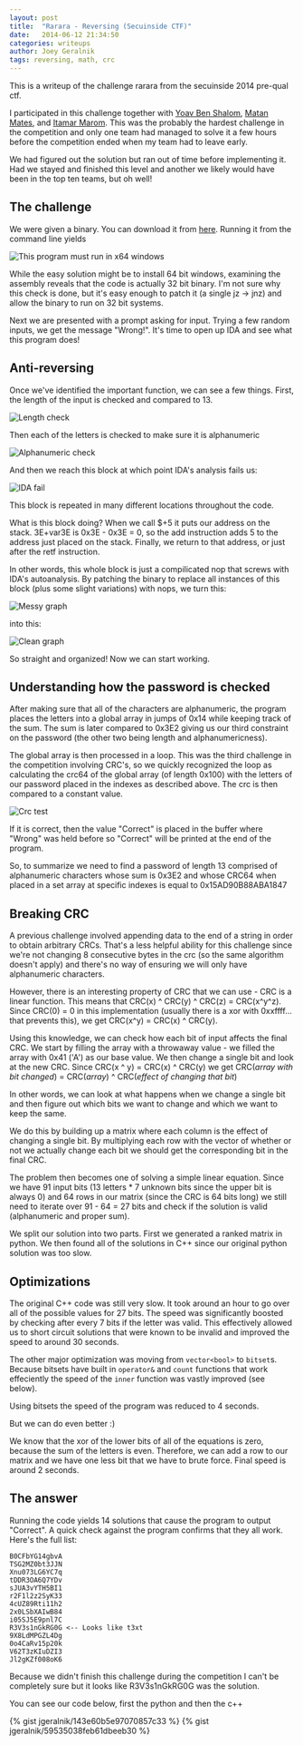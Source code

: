 ```yaml
---
layout: post
title:  "Rarara - Reversing (Secuinside CTF)"
date:   2014-06-12 21:34:50
categories: writeups
author: Joey Geralnik
tags: reversing, math, crc
---
```

This is a writeup of the challenge rarara from the secuinside 2014 pre-qual ctf.

I participated in this challenge together with [Yoav Ben Shalom](//github.com/yabash), [Matan Mates](//github.com/mtnmts), and [Itamar Marom](//stackoverflow.com/users/543832/itamar-marom). This was the probably the hardest challenge in the competition and only one team had managed to solve it a few hours before the competition ended when my team had to leave early.

We had figured out the solution but ran out of time before implementing it. Had we stayed and finished this level and another we likely would have been in the top ten teams, but oh well!

## The challenge
We were given a binary. You can download it from [here](/assets/rarara.7z). Running it from the command line yields

![This program must run in x64 windows](/images/rarara/x64.png)

While the easy solution might be to install 64 bit windows, examining the assembly reveals that the code is actually 32 bit binary. I'm not sure why this check is done, but it's easy enough to patch it (a single jz -> jnz) and allow the binary to run on 32 bit systems.

Next we are presented with a prompt asking for input. Trying a few random inputs, we get the message "Wrong!". It's time to open up IDA and see what this program does!

## Anti-reversing
Once we've identified the important function, we can see a few things. First, the length of the input is checked and compared to 13.

![Length check](/images/rarara/length.png)

Then each of the letters is checked to make sure it is alphanumeric

![Alphanumeric check](/images/rarara/alphanumeric.png)

And then we reach this block at which point IDA's analysis fails us:

![IDA fail](/images/rarara/endingblock.png)

This block is repeated in many different locations throughout the code.

What is this block doing? When we call $+5 it puts our address on the stack. 3E+var3E is 0x3E - 0x3E = 0, so the add instruction adds 5 to the address just placed on the stack. Finally, we return to that address, or just after the retf instruction.

In other words, this whole block is just a compilicated nop that screws with IDA's autoanalysis. By patching the binary to replace all instances of this block (plus some slight variations) with nops, we turn this:

![Messy graph](/images/rarara/messy_graph.png)

into this:

![Clean graph](/images/rarara/clean_graph.png)

So straight and organized! Now we can start working.

## Understanding how the password is checked

After making sure that all of the characters are alphanumeric, the program places the letters into a global array in jumps of 0x14 while keeping track of the sum. The sum is later compared to 0x3E2 giving us our third constraint on the password (the other two being length and alphanumericness).

The global array is then processed in a loop. This was the third challenge in the competition involving CRC's, so we quickly recognized the loop as calculating the crc64 of the global array (of length 0x100) with the letters of our password placed in the indexes as described above. The crc is then compared to a constant value.

![Crc test](/images/rarara/crc_ida.png)

If it is correct, then the value "Correct" is placed in the buffer where "Wrong" was held before so "Correct" will be printed at the end of the program.

So, to summarize we need to find a password of length 13 comprised of alphanumeric characters whose sum is 0x3E2 and whose CRC64 when placed in a set array at specific indexes is equal to 0x15AD90B88ABA1847

## Breaking CRC
A previous challenge involved appending data to the end of a string in order to obtain arbitrary CRCs. That's a less helpful ability for this challenge since we're not changing 8 consecutive bytes in the crc (so the same algorithm doesn't apply) and there's no way of ensuring we will only have alphanumeric characters.

However, there is an interesting property of CRC that we can use - CRC is a linear function. This means that CRC(x) ^ CRC(y) ^ CRC(z) = CRC(x^y^z). Since CRC(0) = 0 in this implementation (usually there is a xor with 0xxffff... that prevents this), we get CRC(x^y) = CRC(x) ^ CRC(y).

Using this knowledge, we can check how each bit of input affects the final CRC. We start by filling the array with a throwaway value - we filled the array with 0x41 ('A') as our base value. We then change a single bit and look at the new CRC. Since CRC(x ^ y) = CRC(x) ^ CRC(y) we get CRC(_array with bit changed_) = CRC(_array_) ^ CRC(_effect of changing that bit_)

In other words, we can look at what happens when we change a single bit and then figure out which bits we want to change and which we want to keep the same.

We do this by building up a matrix where each column is the effect of changing a single bit. By multiplying each row with the vector of whether or not we actually change each bit we should get the corresponding bit in the final CRC.

The problem then becomes one of solving a simple linear equation. Since we have 91 input bits (13 letters * 7 unknown bits since the upper bit is always 0) and 64 rows in our matrix (since the CRC is 64 bits long) we still need to iterate over 91 - 64 = 27 bits and check if the solution is valid (alphanumeric and proper sum).

We split our solution into two parts. First we generated a ranked matrix in python. We then found all of the solutions in C++ since our original python solution was too slow.

## Optimizations
The original C++ code was still very slow. It took around an hour to go over all of the possible values for 27 bits.
The speed was significantly boosted by checking after every 7 bits if the letter was valid. This effectively allowed us to short circuit solutions that were known to be invalid and improved the speed to around 30 seconds.

The other major optimization was moving from `vector<bool>` to `bitset`s. Because bitsets have built in `operator&` and `count` functions that work effeciently the speed of the `inner` function was vastly improved (see below).

Using bitsets the speed of the program was reduced to 4 seconds.

But we can do even better :)

We know that the xor of the lower bits of all of the equations is zero, because the sum of the letters is even. Therefore, we can add a row to our matrix and we have one less bit that we have to brute force. Final speed is around 2 seconds.

## The answer
Running the code yields 14 solutions that cause the program to output "Correct". A quick check against the program confirms that they all work. Here's the full list:

    B0CFbYG14gbvA
    TSG2MZ0bt3JJN
    Xnu073LG6YC7q
    tDDR3OA6Q7YDv
    sJUA3vYTH5BI1
    r2F1l2z2SyK33
    4cUZ89Rti11h2
    2x0LSbXAIwB84
    i05SJ5E9pnl7C
    R3V3s1nGkRG0G <-- Looks like t3xt
    9X8LdMPGZL4Dg
    0o4CaRv15p20k
    V62T3zKIuDZI3
    Jl2gKZf008oK6

Because we didn't finish this challenge during the competition I can't be completely sure but it looks like R3V3s1nGkRG0G was the solution.

You can see our code below, first the python and then the c++



{% gist jgeralnik/143e60b5e97070857c33 %}
{% gist jgeralnik/59535038feb61dbeeb30 %}

